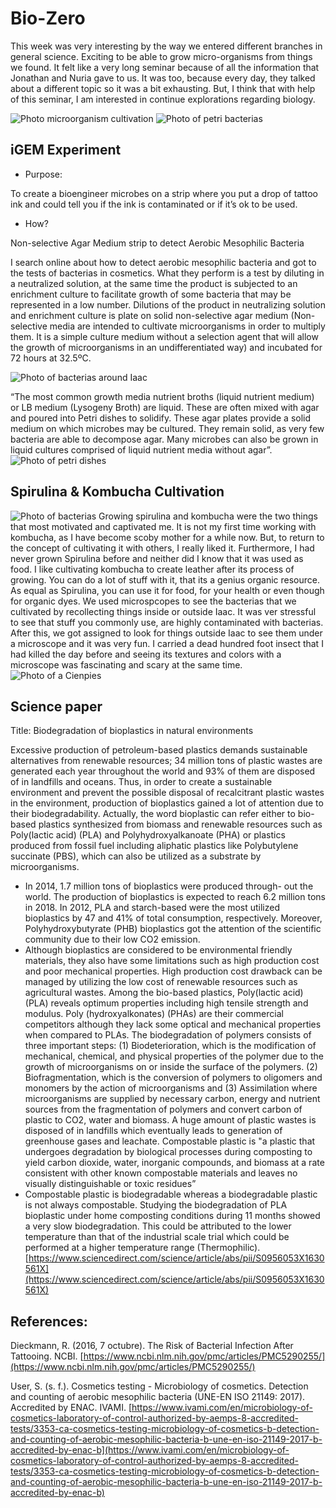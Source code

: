 
# Bio-Zero

This week was very interesting by the way we entered different branches in general science. Exciting to be able to grow micro-organisms from things we found. It felt like a very long seminar because of all the information that Jonathan and Nuria gave to us. It was too, because every day, they talked about a different topic so it was a bit exhausting. But, I think that with help of this seminar, I am interested in continue explorations regarding biology.

<img src= "../../../images/mediasamples.jpg" alt="Photo microorganism cultivation">
<img src= "../../../images/petri.jpg" alt="Photo of petri bacterias">

## iGEM Experiment

- Purpose:

To create a bioengineer microbes on a strip where you put a drop of tattoo ink and could tell you if the ink is contaminated or if it’s ok to be used.

- How?

Non-selective Agar Medium strip to detect Aerobic Mesophilic Bacteria 

I search online about how to detect  aerobic mesophilic bacteria and got to the tests of bacterias in cosmetics. What they perform is a test by diluting in a neutralized solution, at the same time the product is subjected to an enrichment culture to facilitate growth of some bacteria that may be represented in a low number. Dilutions of the product in neutralizing solution and enrichment culture is plate on solid non-selective agar medium (Non-selective media are intended to cultivate microorganisms in order to multiply them. It is a simple culture medium without a selection agent that will allow the growth of microorganisms in an undifferentiated way) and incubated for 72 hours at 32.5ºC.

<img src= "../../../images/bacterias.jpg" alt="Photo of bacterias around Iaac">

“The most common growth media nutrient broths (liquid nutrient medium) or LB medium (Lysogeny Broth) are liquid. These are often mixed with agar and poured into Petri dishes to solidify. These agar plates provide a solid medium on which microbes may be cultured. They remain solid, as very few bacteria are able to decompose agar. Many microbes can also be grown in liquid cultures comprised of liquid nutrient media without agar”.
<img src= "../../../images/sembra-en-estria.svg" alt="Photo of petri dishes">


## Spirulina & Kombucha Cultivation 
<img src= "../../../images/spirulina.png" alt="Photo of bacterias">
Growing spirulina and kombucha were the two things that most motivated and captivated me. It is not my first time working with kombucha, as I have become scoby mother for a while now. But, to return to the concept of cultivating it with others, I really liked it. Furthermore, I had never grown Spirulina before and neither did I know that it was used as food.
I like cultivating kombucha to create leather after its process of growing. You can do a lot of stuff with it, that its a genius organic resource. As equal as Spirulina, you can use it for food, for your health or even though for organic dyes.
We used microspcopes to see the bacterias that we cultivated by recollecting things inside or outside Iaac. It was ver stressful to see that stuff you commonly use, are highly contaminated with bacterias.
After this, we got assigned to look for things outside Iaac to see them under a microscope and it was very fun. I carried a dead hundred foot insect that I had killed the day before and seeing its textures and colors with a microscope was fascinating and scary at the same time.
<img src= "../../../images/cienpie.png" alt="Photo of a Cienpies">

## Science paper

Title: Biodegradation of bioplastics in natural environments

Excessive production of petroleum-based plastics demands sustainable alternatives from renewable resources; 34 million tons of plastic wastes are generated each year throughout the world and 93% of them are disposed of in landfills and oceans. Thus, in order to create a sustainable environment and prevent the possible disposal of recalcitrant plastic wastes in the environment, production of bioplastics gained a lot of attention due to their biodegradability. Actually, the word bioplastic can refer either to bio-based plastics synthesized from biomass and renewable resources such as Poly(lactic acid) (PLA) and Polyhydroxyalkanoate (PHA) or plastics produced from fossil fuel including aliphatic plastics like Polybutylene succinate (PBS), which can also be utilized as a substrate by microorganisms.

- In 2014, 1.7 million tons of bioplastics were produced through- out the world. The production of bioplastics is expected to reach 6.2 million tons in 2018. In 2012, PLA and starch-based were the most utilized bioplastics by 47 and 41% of total consumption, respectively. Moreover, Polyhydroxybutyrate (PHB) bioplastics got the attention of the scientific community due to their low CO2 emission. 
- Although bioplastics are considered to be environmental friendly materials, they also have some limitations such as high production cost and poor mechanical properties. High production cost drawback can be managed by utilizing the low cost of renewable resources such as agricultural wastes. Among the bio-based plastics, Poly(lactic acid) (PLA) reveals optimum properties including high tensile strength and modulus. Poly (hydroxyalkonates) (PHAs) are their commercial competitors although they lack some optical and mechanical properties when compared to PLAs. 
The biodegradation of polymers consists of three important steps: (1) Biodeterioration, which is the modification of mechanical, chemical, and physical properties of the polymer due to the growth of microorganisms on or inside the surface of the polymers. (2) Biofragmentation, which is the conversion of polymers to oligomers and monomers by the action of microorganisms and (3) Assimilation where microorganisms are supplied by necessary carbon, energy and nutrient sources from the fragmentation of polymers and convert carbon of plastic to CO2, water and biomass. 
A huge amount of plastic wastes is disposed of in landfills which eventually leads to generation of greenhouse gases and leachate. 
Compostable plastic is "a plastic that undergoes degradation by biological processes during composting to yield carbon dioxide, water, inorganic compounds, and biomass at a rate consistent with other known compostable materials and leaves no visually distinguishable or toxic residues” 
- Compostable plastic is biodegradable whereas a biodegradable plastic is not always compostable.
Studying the biodegradation of PLA bioplastic under home composting conditions during 11 months showed a very slow biodegradation. This could be attributed to the lower temperature than that of the industrial scale trial which could be performed at a higher temperature range (Thermophilic). 
[https://www.sciencedirect.com/science/article/abs/pii/S0956053X1630561X](https://www.sciencedirect.com/science/article/abs/pii/S0956053X1630561X)



## References:

Dieckmann, R. (2016, 7 octubre). The Risk of Bacterial Infection After Tattooing. NCBI. [https://www.ncbi.nlm.nih.gov/pmc/articles/PMC5290255/](https://www.ncbi.nlm.nih.gov/pmc/articles/PMC5290255/)

User, S. (s. f.). Cosmetics testing - Microbiology of cosmetics. Detection and counting of aerobic mesophilic bacteria (UNE-EN ISO 21149: 2017). Accredited by ENAC. IVAMI. [https://www.ivami.com/en/microbiology-of-cosmetics-laboratory-of-control-authorized-by-aemps-8-accredited-tests/3353-ca-cosmetics-testing-microbiology-of-cosmetics-b-detection-and-counting-of-aerobic-mesophilic-bacteria-b-une-en-iso-21149-2017-b-accredited-by-enac-b](https://www.ivami.com/en/microbiology-of-cosmetics-laboratory-of-control-authorized-by-aemps-8-accredited-tests/3353-ca-cosmetics-testing-microbiology-of-cosmetics-b-detection-and-counting-of-aerobic-mesophilic-bacteria-b-une-en-iso-21149-2017-b-accredited-by-enac-b)

